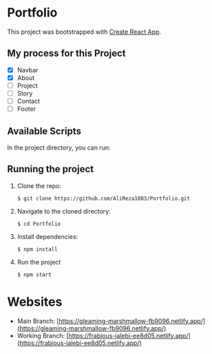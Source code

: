 # Portfolio

This project was bootstrapped with [Create React App](https://github.com/facebook/create-react-app).

## My process for this Project
- [x] Navbar
- [x] About
- [ ] Project
- [ ] Story
- [ ] Contact
- [ ] Footer 

## Available Scripts

In the project directory, you can run:

## Running the project

1.  Clone the repo:

    ```console
    $ git clone https://github.com/AliReza1083/Portfolio.git
    ```

2.  Navigate to the cloned directory:

    ```console
    $ cd Portfolio
    ```

3.  Install dependencies:

    ```console
    $ npm install
    ```

4.  Run the project

    ```console
    $ npm start
    ```

# Websites

- Main Branch: [https://gleaming-marshmallow-fb9096.netlify.app/](https://gleaming-marshmallow-fb9096.netlify.app/)
- Working Branch: [https://frabjous-jalebi-ee8d05.netlify.app/](https://frabjous-jalebi-ee8d05.netlify.app/)